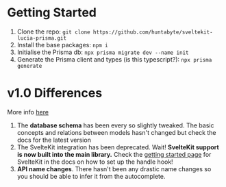 # Getting Started

1. Clone the repo: `git clone https://github.com/huntabyte/sveltekit-lucia-prisma.git`
2. Install the base packages: `npm i`
3. Initialise the Prisma db: `npx prisma migrate dev --name init`
4. Generate the Prisma client and types (is this typescript?): `npx prisma generate`

# v1.0 Differences

More info [here](https://lucia-auth.com/start-here/migrate-to-version-1?sveltekit)

1. The **database schema** has been every so slightly tweaked. The basic concepts and relations between models hasn't changed but check the docs for the latest version
2. The SvelteKit integration has been deprecated. Wait! **SvelteKit support is now built into the main library.** Check the [getting started page](https://lucia-auth.com/start-here/getting-started?sveltekit) for SvelteKit in the docs on how to set up the handle hook!
3. **API name changes**. There hasn't been any drastic name changes so you should be able to infer it from the autocomplete.
